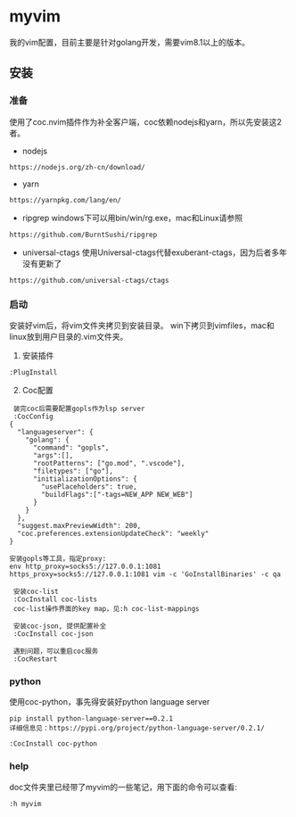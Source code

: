 # myvim
我的vim配置，目前主要是针对golang开发，需要vim8.1以上的版本。

## 安装

### 准备
使用了coc.nvim插件作为补全客户端，coc依赖nodejs和yarn，所以先安装这2者。<br>
+ nodejs
```
https://nodejs.org/zh-cn/download/
```

+ yarn
```
https://yarnpkg.com/lang/en/
```
+ ripgrep
windows下可以用bin/win/rg.exe，mac和Linux请参照
```
https://github.com/BurntSushi/ripgrep
```
+ universal-ctags
使用Universal-ctags代替exuberant-ctags，因为后者多年没有更新了
```
https://github.com/universal-ctags/ctags
```

### 启动
安装好vim后，将vim文件夹拷贝到安装目录。
win下拷贝到vimfiles，mac和linux放到用户目录的.vim文件夹。<br>
1. 安装插件
```
:PlugInstall
```
2. Coc配置
```
 装完coc后需要配置gopls作为lsp server
 :CocConfig
{
  "languageserver": {
    "golang": {
      "command": "gopls",
      "args":[],
      "rootPatterns": ["go.mod", ".vscode"],
      "filetypes": ["go"],
      "initializationOptions": {
        "usePlaceholders": true,
        "buildFlags":["-tags=NEW_APP NEW_WEB"]
      }
    }
  },
  "suggest.maxPreviewWidth": 200,
  "coc.preferences.extensionUpdateCheck": "weekly"
}

安装gopls等工具，指定proxy:
env http_proxy=socks5://127.0.0.1:1081 https_proxy=socks5://127.0.0.1:1081 vim -c 'GoInstallBinaries' -c qa

 安装coc-list
 :CocInstall coc-lists
 coc-list操作界面的key map，见:h coc-list-mappings

 安装coc-json, 提供配置补全
 :CocInstall coc-json

 遇到问题，可以重启coc服务
 :CocRestart
```
### python
使用coc-python，事先得安装好python language server
```
pip install python-language-server==0.2.1
详细信息见：https://pypi.org/project/python-language-server/0.2.1/

:CocInstall coc-python

```

### help
doc文件夹里已经带了myvim的一些笔记，用下面的命令可以查看:
```
:h myvim
```
